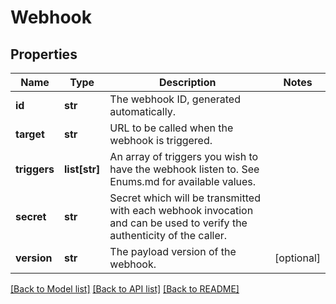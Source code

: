 # Webhook

## Properties
Name | Type | Description | Notes
------------ | ------------- | ------------- | -------------
**id** | **str** | The webhook ID, generated automatically. | 
**target** | **str** | URL to be called when the webhook is triggered. | 
**triggers** | **list[str]** | An array of triggers you wish to have the webhook listen to. See Enums.md for available values. | 
**secret** | **str** | Secret which will be transmitted with each webhook invocation and can be used to verify the authenticity of the caller. | 
**version** | **str** | The payload version of the webhook. | [optional] 

[[Back to Model list]](../README.md#documentation-for-models) [[Back to API list]](../README.md#documentation-for-api-endpoints) [[Back to README]](../README.md)


